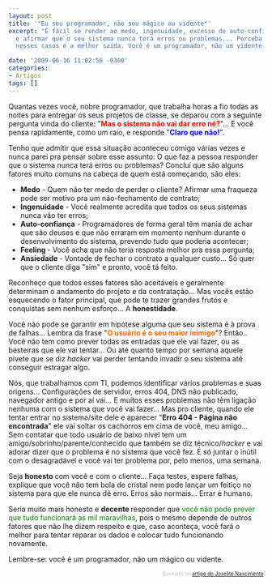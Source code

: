 ```yaml
---
layout: post
title: '"Eu sou programador, não sou mágico ou vidente"'
excerpt: "É fácil se render ao medo, ingenuidade, excesso de auto-confiança e a ansiedade
  e afirmar que o seu sistema nunca terá erros ou problemas... Perceba que a honestidade
  nesses casos é a melhor saída. Você é um programador, não um vidente."

date: '2009-06-16 11:02:56 -0300'
categories:
- Artigos
tags: []
---
```

Quantas vezes você, nobre programador, que trabalha horas a fio todas as noites para entregar os seus projetos de classe, se deparou com a seguinte pergunta vinda do cliente: "<span style="color: #ff0000;"><strong>Mas o sistema não vai dar erro né?</strong></span>"... E você pensa rapidamente, como um raio, e responde "<span style="color: #0000ff;"><strong>Claro que não!</strong></span>".

Tenho que admitir que essa situação aconteceu comigo várias vezes e nunca parei pra pensar sobre esse assunto: O que faz a pessoa responder que o sistema nunca terá erros ou problemas? Concluí que são alguns fatores muito comuns na cabeça de quem está começando, são eles:

<ul>
<li><strong>Medo</strong> - Quem não ter medo de perder o cliente? Afirmar uma fraqueza pode ser motivo pra um não-fechamento de contrato;</li>
<li><strong>Ingenuidade</strong> - Você realmente acredita que todos os seus sistemas nunca vão ter erros;</li>
<li><strong>Auto-confiança</strong> - Programadores de forma geral têm mania de achar que são deuses e que não erraram em momento nenhum durante o desenvolvimento do sistema, prevendo tudo que poderia acontecer;</li>
<li><strong>Feeling </strong>- Você acha que não teria resposta melhor pra essa pergunta;</li>
<li><strong>Ansiedade </strong>- Vontade de fechar o contrato a qualquer custo... Só quer que o cliente diga "sim" e pronto, você tá feito.</li>
</ul>
Reconheço que todos esses fatores são aceitáveis e geralmente determinam o andamento do projeto e da contratação... Mas vocês estão esquecendo o fator principal, que pode te trazer grandes frutos e conquistas sem nenhum esforço... A <strong>honestidade</strong>.

Você não pode se garantir em hipótese alguma que seu sistema é à prova de falhas... Lembra da frase "<strong><span style="color: #ff6600;">O usuário é o seu maior inimigo</span></strong>"? Então.. Você não tem como prever todas as entradas que ele vai fazer, ou as besteiras que ele vai tentar... Ou até quanto tempo por semana aquele pivete que se diz <em>hacker </em>vai perder tentando invadir o seu sistema até conseguir estragar algo.

Nós, que trabalhamos com TI, podemos identificar vários problemas e suas origens... Configurações de servidor, erros 404, DNS não publicado, navegador antigo e por aí vai... E muitos esses problemas não têm ligação nenhuma com o sistema que você vai fazer... Mas pro cliente, quando ele tentar entrar no sistema/site dele e aparecer "<strong>Erro 404 - Página não encontrada</strong>" ele vai soltar os cachorros em cima de você, meu amigo... Sem contatar que todo usuário de baixo nível tem um amigo/sobrinho/parente/conhecido que também se diz técnico/<em>hacker </em>e vai adorar dizer que o problema é no sistema que você fez. É só juntar o inútil com o desagradável e você vai ter problema por, pelo menos, uma semana.

Seja <strong>honesto </strong>com você e com o cliente... Faça testes, espere falhas, explique que você não tem bola de cristal nem pode lançar um feitiço no sistema para que ele nunca dê erro. Erros são normais... Errar é humano.

Seria muito mais honesto e <strong>decente </strong>responder que <span style="color: #008000;">você não pode prever que tudo funcionará as mil maravilhas</span>, pois o mesmo depende de outros fatores que não lhe dizem respeito e que, caso aconteça, você fará o melhor para tentar reparar os dados e colocar tudo funcionando novamente.

Lembre-se: você é um programador, não um mágico ou vidente.

<p style="text-align: right;"><span style="color: #c0c0c0;"><span style="font-size: x-small;">Baseado no <a rel="nofollow" href="http://www.linhadecodigo.com.br/Artigo.aspx?id=2332" target="_blank">artigo do Joselito Nascimento</a></span></span>

